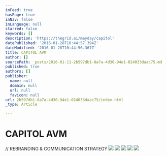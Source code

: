 ```yaml
---
inFeed: true
hasPage: true
inNav: false
inLanguage: null
starred: false
keywords: []
description: 'https://thegrid.ai/mayday/capitol'
datePublished: '2016-01-28T10:44:57.394Z'
dateModified: '2016-01-28T10:44:56.367Z'
title: CAPITOL AVM
author: []
sourcePath: _posts/2016-01-11-2b597db1-8a7a-4d30-94e1-024033daac75.md
published: true
authors: []
publisher:
  name: null
  domain: null
  url: null
  favicon: null
url: 2b597db1-8a7a-4d30-94e1-024033daac75/index.html
_type: Article

---
```

# CAPITOL AVM

// REBRANDING & COMMUNICATION STRATEGY
![](https://s3-us-west-2.amazonaws.com/the-grid-img/p/79272021aa421c5d0650717f7e81502e02ea0f97.jpg)
![](https://the-grid-user-content.s3-us-west-2.amazonaws.com/09bdea27-0e72-4908-ac78-cc31a17693b2.jpg)
![](https://the-grid-user-content.s3-us-west-2.amazonaws.com/3ce300e8-a80e-436b-a776-852dce946655.jpg)
![](https://the-grid-user-content.s3-us-west-2.amazonaws.com/dbe6c04b-a1a1-4fce-afca-03f4402e2a20.jpg)
![](https://the-grid-user-content.s3-us-west-2.amazonaws.com/c3ca9a11-b610-470a-b61e-efb45b241368.jpg)